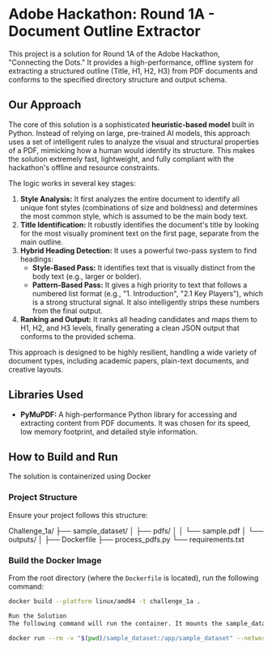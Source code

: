 # Adobe Hackathon: Round 1A - Document Outline Extractor

This project is a solution for Round 1A of the Adobe Hackathon, "Connecting the Dots." It provides a high-performance, offline system for extracting a structured outline (Title, H1, H2, H3) from PDF documents and conforms to the specified directory structure and output schema.

## Our Approach

The core of this solution is a sophisticated **heuristic-based model** built in Python. Instead of relying on large, pre-trained AI models, this approach uses a set of intelligent rules to analyze the visual and structural properties of a PDF, mimicking how a human would identify its structure. This makes the solution extremely fast, lightweight, and fully compliant with the hackathon's offline and resource constraints.

The logic works in several key stages:

1.  **Style Analysis:** It first analyzes the entire document to identify all unique font styles (combinations of size and boldness) and determines the most common style, which is assumed to be the main body text.
2.  **Title Identification:** It robustly identifies the document's title by looking for the most visually prominent text on the first page, separate from the main outline.
3.  **Hybrid Heading Detection:** It uses a powerful two-pass system to find headings:
    - **Style-Based Pass:** It identifies text that is visually distinct from the body text (e.g., larger or bolder).
    - **Pattern-Based Pass:** It gives a high priority to text that follows a numbered list format (e.g., "1. Introduction", "2.1 Key Players"), which is a strong structural signal. It also intelligently strips these numbers from the final output.
4.  **Ranking and Output:** It ranks all heading candidates and maps them to H1, H2, and H3 levels, finally generating a clean JSON output that conforms to the provided schema.

This approach is designed to be highly resilient, handling a wide variety of document types, including academic papers, plain-text documents, and creative layouts.

## Libraries Used

- **PyMuPDF:** A high-performance Python library for accessing and extracting content from PDF documents. It was chosen for its speed, low memory footprint, and detailed style information.

## How to Build and Run

The solution is containerized using Docker

### Project Structure

Ensure your project follows this structure:

Challenge_1a/
├── sample_dataset/
│ ├── pdfs/
│ │ └── sample.pdf
│ └── outputs/
│
├── Dockerfile
├── process_pdfs.py
└── requirements.txt

### Build the Docker Image

From the root directory (where the `Dockerfile` is located), run the following command:

```bash
docker build --platform linux/amd64 -t challenge_1a .

Run the Solution
The following command will run the container. It mounts the sample_dataset directory into the container, allowing the script to read from pdfs/ and write to outputs/.

docker run --rm -v "$(pwd)/sample_dataset:/app/sample_dataset" --network none challenge_1a
```
